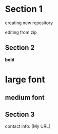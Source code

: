 # Section 1
creating new repository 

editing from zip

## Section 2

**bold**
# large font
## medium font

## Section 3

contact info:
[My URL]